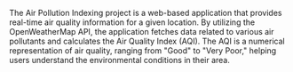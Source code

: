 The Air Pollution Indexing project is a web-based application that provides real-time air quality information for a given location. By utilizing the OpenWeatherMap API, the application fetches data related to various air pollutants and calculates the Air Quality Index (AQI). The AQI is a numerical representation of air quality, ranging from "Good" to "Very Poor," helping users understand the environmental conditions in their area.
